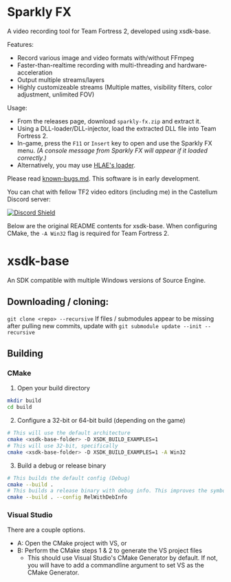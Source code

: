 # Sparkly FX
A video recording tool for Team Fortress 2, developed using xsdk-base.

Features:
- Record various image and video formats with/without FFmpeg
- Faster-than-realtime recording with multi-threading and hardware-acceleration
- Output multiple streams/layers
- Highly customizeable streams (Multiple mattes, visibility filters, color adjustment, unlimited FOV)

Usage:
- From the releases page, download `sparkly-fx.zip` and extract it.
- Using a DLL-loader/DLL-injector, load the extracted DLL file into Team Fortress 2.
- In-game, press the `F11` or `Insert` key to open and use the Sparkly FX menu.
  *(A console message from Sparkly FX will appear if it loaded correctly.)*
- Alternatively, you may use [HLAE's loader](https://www.advancedfx.org/).

Please read [known-bugs.md](known-bugs.md). This software is in early development.

You can chat with fellow TF2 video editors (including me) in the Castellum Discord server:

[![Discord Shield](https://discordapp.com/api/guilds/405422047221645312/widget.png?style=shield)](https://discord.gg/f5QumD4hE4)

Below are the original README contents for xsdk-base.
When configuring CMake, the `-A Win32` flag is required for Team Fortress 2.

# xsdk-base
An SDK compatible with multiple Windows versions of Source Engine.

## Downloading / cloning:

`git clone <repo> --recursive`
If files / submodules appear to be missing after pulling new commits, update with `git submodule update --init --recursive`

## Building

### CMake
1. Open your build directory
```sh
mkdir build
cd build
```
2. Configure a 32-bit or 64-bit build (depending on the game)
```sh
# This will use the default architecture
cmake <xsdk-base-folder> -D XSDK_BUILD_EXAMPLES=1
# This will use 32-bit, specifically
cmake <xsdk-base-folder> -D XSDK_BUILD_EXAMPLES=1 -A Win32
```
3. Build a debug or release binary
```sh
# This builds the default config (Debug)
cmake --build .
# This builds a release binary with debug info. This improves the symbols in stack traces.
cmake --build . --config RelWithDebInfo
```

### Visual Studio
There are a couple options.
- A: Open the CMake project with VS, or
- B: Perform the CMake steps 1 & 2 to generate the VS project files
    - This should use Visual Studio's CMake Generator by default. If not, you will have to add a commandline argument to set VS as the CMake Generator.
